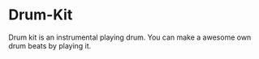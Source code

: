 # Drum-Kit
Drum kit is an instrumental playing drum. You can make a awesome own drum beats by playing it.
